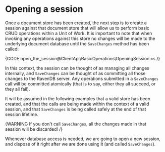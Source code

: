 ﻿# Opening a session

Once a document store has been created, the next step is to create a session against that document store that will allow us to perform basic CRUD operations within a Unit of Work. It is important to note that when invoking any operations against this store no changes will be made to the underlying document database until the `SaveChanges` method has been called:

{CODE open_the_session@ClientApi\BasicOperations\OpeningSession.cs /}

In this context, the session can be thought of as managing all changes internally, and `SaveChanges` can be thought of as committing all those changes to the RavenDB server. Any operations submitted in a ``SaveChanges`` call will be committed atomically (that is to say, either they all succeed, or they all fail).

It will be assumed in the following examples that a valid store has been created, and that the calls are being made within the context of a valid session, and that ``SaveChanges`` is being called safely at the end of that session lifetime.

{WARNING If you don't call `SaveChanges`, all the changes made in that session will be discarded! /}

Whenever database access is needed, we are going to open a new session, and dispose of it right after we are done using it (and called `SaveChanges`).
